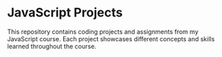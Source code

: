 # JavaScript Projects
This repository contains coding projects and assignments from my JavaScript course. Each project showcases different concepts and skills learned throughout the course.
